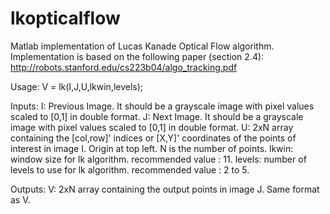 lkopticalflow
=============

Matlab implementation of Lucas Kanade Optical Flow algorithm. Implementation is based on the following paper (section 2.4):
http://robots.stanford.edu/cs223b04/algo_tracking.pdf

Usage:
V = lk(I,J,U,lkwin,levels);

Inputs:
I: Previous Image. It should be a grayscale image with pixel values scaled to [0,1] in double format.
J: Next Image. It should be a grayscale image with pixel values scaled to [0,1] in double format.
U: 2xN array containing the [col,row]' indices or [X,Y]' coordinates of the points of interest in image I. Origin at top left. N is the number of points.
lkwin: window size for lk algorithm. recommended value : 11.
levels: number of levels to use for lk algorithm. recommended value : 2 to 5.

Outputs:
V: 2xN array containing the output points in image J. Same format as V.

